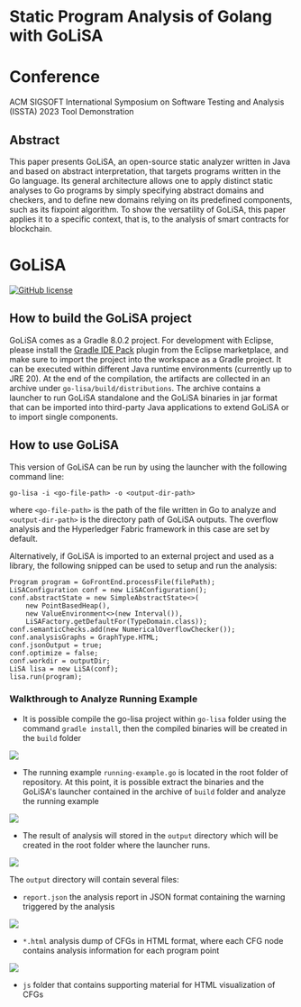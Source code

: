 # Static Program Analysis of Golang with GoLiSA 

# Conference 
 ACM SIGSOFT International Symposium on Software Testing and Analysis (ISSTA) 2023 Tool Demonstration
## Abstract 

This paper presents GoLiSA, an open-source static analyzer written in Java and based on abstract interpretation, that targets programs written in the Go language. Its general architecture allows one to apply distinct static analyses to Go programs by simply specifying abstract domains and checkers, and to define new domains relying on its predefined components, such as its fixpoint algorithm. To show the versatility of GoLiSA, this paper applies it to a specific context, that is, to the analysis of smart contracts for blockchain.

# GoLiSA
[![GitHub license](https://img.shields.io/github/license/lisa-analyzer/go-lisa)](https://github.com/lisa-analyzer/go-lisa/blob/master/LICENSE)

## How to build the GoLiSA project ##

GoLiSA comes as a Gradle 8.0.2 project. For development with Eclipse, please install the [Gradle IDE Pack](https://marketplace.eclipse.org/content/gradle-ide-pack) plugin from the Eclipse marketplace, and make sure to import the project into the workspace as a Gradle project.
It can be executed within different Java runtime environments (currently up to JRE 20). At the end of the compilation, the artifacts are collected in an archive under `go-lisa/build/distributions`. The archive contains a launcher to run GoLiSA standalone and the GoLiSA binaries in jar format that can be imported into third-party Java applications to extend GoLiSA or to import single components.

## How to use GoLiSA

This version of GoLiSA can be run by using the launcher with the following command line: 
```
go-lisa -i <go-file-path> -o <output-dir-path>
```
where `<go-file-path>` is the path of the file written in Go to analyze and `<output-dir-path>` is the directory path of GoLiSA outputs. The overflow analysis and the Hyperledger Fabric framework in this case are set by default.

Alternatively, if GoLiSA is imported to an external project and used as a library, the following snipped can be used to setup and run the analysis:
```
Program program = GoFrontEnd.processFile(filePath);
LiSAConfiguration conf = new LiSAConfiguration();
conf.abstractState = new SimpleAbstractState<>(
	new PointBasedHeap(),
	new ValueEnvironment<>(new Interval()),
	LiSAFactory.getDefaultFor(TypeDomain.class));
conf.semanticChecks.add(new NumericalOverflowChecker());
conf.analysisGraphs = GraphType.HTML;
conf.jsonOutput = true;
conf.optimize = false;
conf.workdir = outputDir;
LiSA lisa = new LiSA(conf);
lisa.run(program);
```

### Walkthrough to Analyze Running Example

- It is possible compile the go-lisa project within `go-lisa` folder using the command `gradle install`, then the compiled binaries will be created in the `build` folder
<img src="https://raw.githubusercontent.com/lisa-analyzer/go-lisa/tree/issta23-demo-tool/img/build.png"/>

- The running example `running-example.go` is located in the root folder of repository. At this point, it is possible extract the binaries and the GoLiSA's launcher contained in the archive of `build` folder and analyze the running example
<img src="https://raw.githubusercontent.com/lisa-analyzer/go-lisa/tree/issta23-demo-tool/img/go-lisa-run.png"/>

- The result of analysis will stored in the `output` directory which will be created in the root folder where the launcher runs.
<img src="https://raw.githubusercontent.com/lisa-analyzer/go-lisa/tree/issta23-demo-tool/img/go-lisa-res.png"/>

The `output` directory will contain several files:

- `report.json` the analysis report in JSON format containing the warning triggered by the analysis
<img src="https://raw.githubusercontent.com/lisa-analyzer/go-lisa/tree/issta23-demo-tool/img/warnings.png"/>

- `*.html` analysis dump of CFGs in HTML format, where each CFG node contains analysis information for each program point
<img src="https://raw.githubusercontent.com/lisa-analyzer/go-lisa/tree/issta23-demo-tool/img/cfg.png"/>

- `js` folder that contains supporting material for HTML visualization of CFGs 
